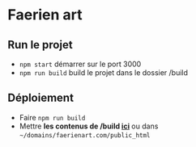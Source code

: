 # Faerien art

## Run le projet
- `npm start` démarrer sur le port 3000
- `npm run build` build le projet dans le dossier /build

## Déploiement
- Faire `npm run build`
- Mettre **les contenus de /build [ici](https://box16.domaineinternet.ca:2222/CMD_FILE_MANAGER?path=/domains/faerienart.com/public_html)** ou dans `~/domains/faerienart.com/public_html`